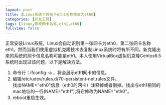 ```yaml
---
layout: post
title: [Linux系统下将网卡eth1名称修改为eth0]
categories: [开发工具]
tags: [linux,修改网卡名称,eth1,eth0]
fullview: false
---
```

正常安装Linux系统，Linux会自动识别第一张网卡为eth0，第二张网卡名称eth1。然而当我们使用虚拟机克隆技术去复制Linux系统时将有所不同，新克隆出来的系统的网卡信息名称可能是eth1。本人使用VirtualBox虚拟机克隆Centos6.5系统时出现过该问题，以下是解决方法。

1. 命令行：ifconfig -a ，将会展示eth1网卡的信息。
2. 编辑/etc/udev/rules.d/70-persistent-net.rules文件。  
找出NAME="eth0"信息（eth0的网卡）注释掉或者删掉。找出与eth1相同的mac地址的一行(NAME="eth1"),将它修改为NAME="eth0"。
3. reboot重启生效。

